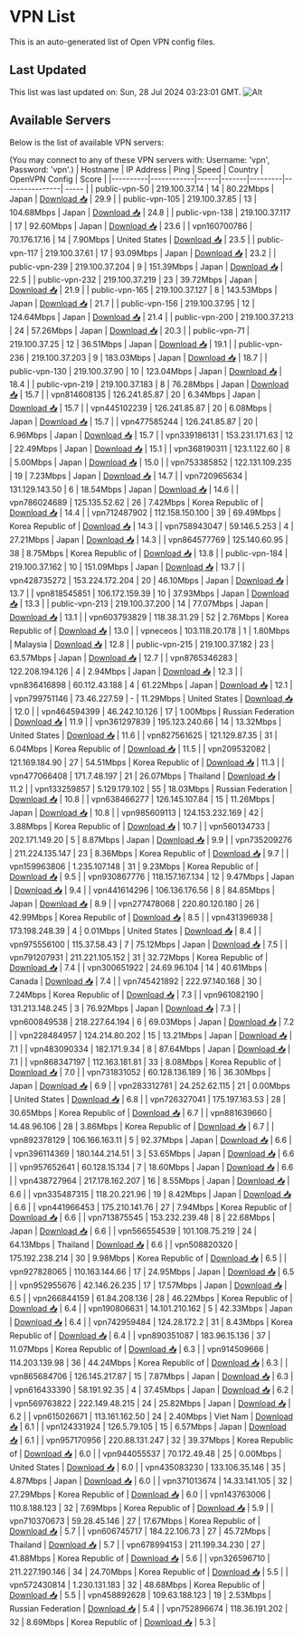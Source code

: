 # VPN List

This is an auto-generated list of Open VPN config files.

## Last Updated

This list was last updated on: Sun, 28 Jul 2024 03:23:01 GMT.
![Alt](https://repobeats.axiom.co/api/embed/186b98318ef1479477931607c1ad7d823f12451f.svg "Repobeats analytics image")

## Available Servers

Below is the list of available VPN servers:

(You may connect to any of these VPN servers with: Username: 'vpn', Password: 'vpn'.)
| Hostname | IP Address | Ping | Speed | Country | OpenVPN Config | Score |
|----------|------------|------|-------|---------|----------------| ----- |
| public-vpn-50 | 219.100.37.14 | 14 | 80.22Mbps | Japan | [Download 📥](./configs/server_0_JP.ovpn) | 29.9 |
| public-vpn-105 | 219.100.37.85 | 13 | 104.68Mbps | Japan | [Download 📥](./configs/server_1_JP.ovpn) | 24.8 |
| public-vpn-138 | 219.100.37.117 | 17 | 92.60Mbps | Japan | [Download 📥](./configs/server_2_JP.ovpn) | 23.6 |
| vpn160700786 | 70.176.17.16 | 14 | 7.90Mbps | United States | [Download 📥](./configs/server_3_US.ovpn) | 23.5 |
| public-vpn-117 | 219.100.37.61 | 17 | 93.09Mbps | Japan | [Download 📥](./configs/server_4_JP.ovpn) | 23.2 |
| public-vpn-239 | 219.100.37.204 | 9 | 151.39Mbps | Japan | [Download 📥](./configs/server_5_JP.ovpn) | 22.5 |
| public-vpn-232 | 219.100.37.219 | 23 | 39.72Mbps | Japan | [Download 📥](./configs/server_6_JP.ovpn) | 21.9 |
| public-vpn-165 | 219.100.37.127 | 8 | 143.53Mbps | Japan | [Download 📥](./configs/server_7_JP.ovpn) | 21.7 |
| public-vpn-156 | 219.100.37.95 | 12 | 124.64Mbps | Japan | [Download 📥](./configs/server_8_JP.ovpn) | 21.4 |
| public-vpn-200 | 219.100.37.213 | 24 | 57.26Mbps | Japan | [Download 📥](./configs/server_9_JP.ovpn) | 20.3 |
| public-vpn-71 | 219.100.37.25 | 12 | 36.51Mbps | Japan | [Download 📥](./configs/server_10_JP.ovpn) | 19.1 |
| public-vpn-236 | 219.100.37.203 | 9 | 183.03Mbps | Japan | [Download 📥](./configs/server_11_JP.ovpn) | 18.7 |
| public-vpn-130 | 219.100.37.90 | 10 | 123.04Mbps | Japan | [Download 📥](./configs/server_12_JP.ovpn) | 18.4 |
| public-vpn-219 | 219.100.37.183 | 8 | 76.28Mbps | Japan | [Download 📥](./configs/server_13_JP.ovpn) | 15.7 |
| vpn814608135 | 126.241.85.87 | 20 | 6.34Mbps | Japan | [Download 📥](./configs/server_14_JP.ovpn) | 15.7 |
| vpn445102239 | 126.241.85.87 | 20 | 6.08Mbps | Japan | [Download 📥](./configs/server_15_JP.ovpn) | 15.7 |
| vpn477585244 | 126.241.85.87 | 20 | 6.96Mbps | Japan | [Download 📥](./configs/server_16_JP.ovpn) | 15.7 |
| vpn339186131 | 153.231.171.63 | 12 | 22.49Mbps | Japan | [Download 📥](./configs/server_17_JP.ovpn) | 15.1 |
| vpn368190311 | 123.1.122.60 | 8 | 5.00Mbps | Japan | [Download 📥](./configs/server_18_JP.ovpn) | 15.0 |
| vpn753385852 | 122.131.109.235 | 19 | 7.23Mbps | Japan | [Download 📥](./configs/server_19_JP.ovpn) | 14.7 |
| vpn720965634 | 131.129.143.50 | 6 | 18.54Mbps | Japan | [Download 📥](./configs/server_20_JP.ovpn) | 14.6 |
| vpn786024689 | 125.135.52.62 | 26 | 7.42Mbps | Korea Republic of | [Download 📥](./configs/server_21_KR.ovpn) | 14.4 |
| vpn712487902 | 112.158.150.100 | 39 | 69.49Mbps | Korea Republic of | [Download 📥](./configs/server_22_KR.ovpn) | 14.3 |
| vpn758943047 | 59.146.5.253 | 4 | 27.21Mbps | Japan | [Download 📥](./configs/server_23_JP.ovpn) | 14.3 |
| vpn864577769 | 125.140.60.95 | 38 | 8.75Mbps | Korea Republic of | [Download 📥](./configs/server_24_KR.ovpn) | 13.8 |
| public-vpn-184 | 219.100.37.162 | 10 | 151.09Mbps | Japan | [Download 📥](./configs/server_25_JP.ovpn) | 13.7 |
| vpn428735272 | 153.224.172.204 | 20 | 46.10Mbps | Japan | [Download 📥](./configs/server_26_JP.ovpn) | 13.7 |
| vpn818545851 | 106.172.159.39 | 10 | 37.93Mbps | Japan | [Download 📥](./configs/server_27_JP.ovpn) | 13.3 |
| public-vpn-213 | 219.100.37.200 | 14 | 77.07Mbps | Japan | [Download 📥](./configs/server_28_JP.ovpn) | 13.1 |
| vpn603793829 | 118.38.31.29 | 52 | 2.76Mbps | Korea Republic of | [Download 📥](./configs/server_29_KR.ovpn) | 13.0 |
| vpneceos | 103.118.20.178 | 1 | 1.80Mbps | Malaysia | [Download 📥](./configs/server_30_MY.ovpn) | 12.8 |
| public-vpn-215 | 219.100.37.182 | 23 | 63.57Mbps | Japan | [Download 📥](./configs/server_31_JP.ovpn) | 12.7 |
| vpn8765346283 | 122.208.194.126 | 4 | 2.94Mbps | Japan | [Download 📥](./configs/server_32_JP.ovpn) | 12.3 |
| vpn836416898 | 60.112.43.188 | 4 | 61.22Mbps | Japan | [Download 📥](./configs/server_33_JP.ovpn) | 12.1 |
| vpn799751146 | 73.46.227.59 | - | 11.29Mbps | United States | [Download 📥](./configs/server_34_US.ovpn) | 12.0 |
| vpn464594399 | 46.242.10.126 | 17 | 1.00Mbps | Russian Federation | [Download 📥](./configs/server_35_RU.ovpn) | 11.9 |
| vpn361297839 | 195.123.240.66 | 14 | 13.32Mbps | United States | [Download 📥](./configs/server_36_US.ovpn) | 11.6 |
| vpn827561625 | 121.129.87.35 | 31 | 6.04Mbps | Korea Republic of | [Download 📥](./configs/server_37_KR.ovpn) | 11.5 |
| vpn209532082 | 121.169.184.90 | 27 | 54.51Mbps | Korea Republic of | [Download 📥](./configs/server_38_KR.ovpn) | 11.3 |
| vpn477066408 | 171.7.48.197 | 21 | 26.07Mbps | Thailand | [Download 📥](./configs/server_39_TH.ovpn) | 11.2 |
| vpn133259857 | 5.129.179.102 | 55 | 18.03Mbps | Russian Federation | [Download 📥](./configs/server_40_RU.ovpn) | 10.8 |
| vpn638466277 | 126.145.107.84 | 15 | 11.26Mbps | Japan | [Download 📥](./configs/server_41_JP.ovpn) | 10.8 |
| vpn985609113 | 124.153.232.169 | 42 | 3.88Mbps | Korea Republic of | [Download 📥](./configs/server_42_KR.ovpn) | 10.7 |
| vpn560134733 | 202.171.149.20 | 5 | 8.87Mbps | Japan | [Download 📥](./configs/server_43_JP.ovpn) | 9.9 |
| vpn735209276 | 211.224.135.147 | 23 | 8.36Mbps | Korea Republic of | [Download 📥](./configs/server_44_KR.ovpn) | 9.7 |
| vpn159963806 | 1.235.107.148 | 31 | 9.23Mbps | Korea Republic of | [Download 📥](./configs/server_45_KR.ovpn) | 9.5 |
| vpn930867776 | 118.157.167.134 | 12 | 9.47Mbps | Japan | [Download 📥](./configs/server_46_JP.ovpn) | 9.4 |
| vpn441614296 | 106.136.176.56 | 8 | 84.85Mbps | Japan | [Download 📥](./configs/server_47_JP.ovpn) | 8.9 |
| vpn277478068 | 220.80.120.180 | 26 | 42.99Mbps | Korea Republic of | [Download 📥](./configs/server_48_KR.ovpn) | 8.5 |
| vpn431396938 | 173.198.248.39 | 4 | 0.01Mbps | United States | [Download 📥](./configs/server_49_US.ovpn) | 8.4 |
| vpn975556100 | 115.37.58.43 | 7 | 75.12Mbps | Japan | [Download 📥](./configs/server_50_JP.ovpn) | 7.5 |
| vpn791207931 | 211.221.105.152 | 31 | 32.72Mbps | Korea Republic of | [Download 📥](./configs/server_51_KR.ovpn) | 7.4 |
| vpn300651922 | 24.69.96.104 | 14 | 40.61Mbps | Canada | [Download 📥](./configs/server_52_CA.ovpn) | 7.4 |
| vpn745421892 | 222.97.140.168 | 30 | 7.24Mbps | Korea Republic of | [Download 📥](./configs/server_53_KR.ovpn) | 7.3 |
| vpn961082190 | 131.213.148.245 | 3 | 76.92Mbps | Japan | [Download 📥](./configs/server_54_JP.ovpn) | 7.3 |
| vpn600849538 | 218.227.64.194 | 6 | 69.03Mbps | Japan | [Download 📥](./configs/server_55_JP.ovpn) | 7.2 |
| vpn228484957 | 124.214.80.202 | 15 | 13.21Mbps | Japan | [Download 📥](./configs/server_56_JP.ovpn) | 7.1 |
| vpn483090334 | 182.171.9.34 | 8 | 87.64Mbps | Japan | [Download 📥](./configs/server_57_JP.ovpn) | 7.1 |
| vpn868347197 | 112.163.181.81 | 33 | 8.08Mbps | Korea Republic of | [Download 📥](./configs/server_58_KR.ovpn) | 7.0 |
| vpn731831052 | 60.128.136.189 | 16 | 36.30Mbps | Japan | [Download 📥](./configs/server_59_JP.ovpn) | 6.9 |
| vpn283312781 | 24.252.62.115 | 21 | 0.00Mbps | United States | [Download 📥](./configs/server_60_US.ovpn) | 6.8 |
| vpn726327041 | 175.197.163.53 | 28 | 30.65Mbps | Korea Republic of | [Download 📥](./configs/server_61_KR.ovpn) | 6.7 |
| vpn881639660 | 14.48.96.106 | 28 | 3.86Mbps | Korea Republic of | [Download 📥](./configs/server_62_KR.ovpn) | 6.7 |
| vpn892378129 | 106.166.163.11 | 5 | 92.37Mbps | Japan | [Download 📥](./configs/server_63_JP.ovpn) | 6.6 |
| vpn396114369 | 180.144.214.51 | 3 | 53.65Mbps | Japan | [Download 📥](./configs/server_64_JP.ovpn) | 6.6 |
| vpn957652641 | 60.128.15.134 | 7 | 18.60Mbps | Japan | [Download 📥](./configs/server_65_JP.ovpn) | 6.6 |
| vpn438727964 | 217.178.162.207 | 16 | 8.55Mbps | Japan | [Download 📥](./configs/server_66_JP.ovpn) | 6.6 |
| vpn335487315 | 118.20.221.96 | 19 | 8.42Mbps | Japan | [Download 📥](./configs/server_67_JP.ovpn) | 6.6 |
| vpn441966453 | 175.210.141.76 | 27 | 7.94Mbps | Korea Republic of | [Download 📥](./configs/server_68_KR.ovpn) | 6.6 |
| vpn713875545 | 153.232.239.48 | 8 | 22.68Mbps | Japan | [Download 📥](./configs/server_69_JP.ovpn) | 6.6 |
| vpn566554539 | 101.108.75.219 | 24 | 64.13Mbps | Thailand | [Download 📥](./configs/server_70_TH.ovpn) | 6.6 |
| vpn508820320 | 175.192.238.214 | 30 | 9.98Mbps | Korea Republic of | [Download 📥](./configs/server_71_KR.ovpn) | 6.5 |
| vpn927828065 | 110.163.144.66 | 17 | 24.95Mbps | Japan | [Download 📥](./configs/server_72_JP.ovpn) | 6.5 |
| vpn952955676 | 42.146.26.235 | 17 | 17.57Mbps | Japan | [Download 📥](./configs/server_73_JP.ovpn) | 6.5 |
| vpn266844159 | 61.84.208.136 | 28 | 46.22Mbps | Korea Republic of | [Download 📥](./configs/server_74_KR.ovpn) | 6.4 |
| vpn190806631 | 14.101.210.162 | 5 | 42.33Mbps | Japan | [Download 📥](./configs/server_75_JP.ovpn) | 6.4 |
| vpn742959484 | 124.28.172.2 | 31 | 8.43Mbps | Korea Republic of | [Download 📥](./configs/server_76_KR.ovpn) | 6.4 |
| vpn890351087 | 183.96.15.136 | 37 | 11.07Mbps | Korea Republic of | [Download 📥](./configs/server_77_KR.ovpn) | 6.3 |
| vpn914509666 | 114.203.139.98 | 36 | 44.24Mbps | Korea Republic of | [Download 📥](./configs/server_78_KR.ovpn) | 6.3 |
| vpn865684706 | 126.145.217.87 | 15 | 7.87Mbps | Japan | [Download 📥](./configs/server_79_JP.ovpn) | 6.3 |
| vpn616433390 | 58.191.92.35 | 4 | 37.45Mbps | Japan | [Download 📥](./configs/server_80_JP.ovpn) | 6.2 |
| vpn569763822 | 222.149.48.215 | 24 | 25.82Mbps | Japan | [Download 📥](./configs/server_81_JP.ovpn) | 6.2 |
| vpn615026671 | 113.161.162.50 | 24 | 2.40Mbps | Viet Nam | [Download 📥](./configs/server_82_VN.ovpn) | 6.1 |
| vpn124331924 | 126.5.79.105 | 15 | 6.57Mbps | Japan | [Download 📥](./configs/server_83_JP.ovpn) | 6.1 |
| vpn957170956 | 220.88.131.247 | 32 | 39.37Mbps | Korea Republic of | [Download 📥](./configs/server_84_KR.ovpn) | 6.0 |
| vpn944055537 | 70.172.49.48 | 25 | 0.00Mbps | United States | [Download 📥](./configs/server_85_US.ovpn) | 6.0 |
| vpn435083230 | 133.106.35.146 | 35 | 4.87Mbps | Japan | [Download 📥](./configs/server_86_JP.ovpn) | 6.0 |
| vpn371013674 | 14.33.141.105 | 32 | 27.29Mbps | Korea Republic of | [Download 📥](./configs/server_87_KR.ovpn) | 6.0 |
| vpn143763006 | 110.8.188.123 | 32 | 7.69Mbps | Korea Republic of | [Download 📥](./configs/server_88_KR.ovpn) | 5.9 |
| vpn710370673 | 59.28.45.146 | 27 | 17.67Mbps | Korea Republic of | [Download 📥](./configs/server_89_KR.ovpn) | 5.7 |
| vpn606745717 | 184.22.106.73 | 27 | 45.72Mbps | Thailand | [Download 📥](./configs/server_90_TH.ovpn) | 5.7 |
| vpn678994153 | 211.199.34.230 | 27 | 41.88Mbps | Korea Republic of | [Download 📥](./configs/server_91_KR.ovpn) | 5.6 |
| vpn326596710 | 211.227.190.146 | 34 | 24.70Mbps | Korea Republic of | [Download 📥](./configs/server_92_KR.ovpn) | 5.5 |
| vpn572430814 | 1.230.131.183 | 32 | 48.68Mbps | Korea Republic of | [Download 📥](./configs/server_93_KR.ovpn) | 5.5 |
| vpn458892628 | 109.63.188.123 | 19 | 2.53Mbps | Russian Federation | [Download 📥](./configs/server_94_RU.ovpn) | 5.4 |
| vpn752896674 | 118.36.191.202 | 32 | 8.69Mbps | Korea Republic of | [Download 📥](./configs/server_95_KR.ovpn) | 5.3 |
